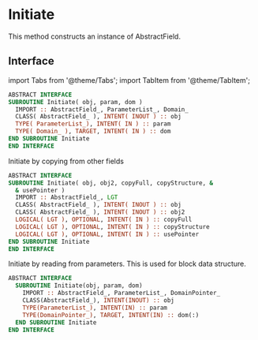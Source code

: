 # Initiate

This method constructs an instance of AbstractField.

## Interface

import Tabs from '@theme/Tabs';
import TabItem from '@theme/TabItem';

<Tabs>

<TabItem value="1" label="Interface 1" default>

```fortran
ABSTRACT INTERFACE
SUBROUTINE Initiate( obj, param, dom )
  IMPORT :: AbstractField_, ParameterList_, Domain_
  CLASS( AbstractField_ ), INTENT( INOUT ) :: obj
  TYPE( ParameterList_), INTENT( IN ) :: param
  TYPE( Domain_ ), TARGET, INTENT( IN ) :: dom
END SUBROUTINE Initiate
END INTERFACE
```

</TabItem>

<TabItem value="2" label="Interface 2">

Initiate by copying from other fields

```fortran
ABSTRACT INTERFACE
SUBROUTINE Initiate( obj, obj2, copyFull, copyStructure, &
  & usePointer )
  IMPORT :: AbstractField_, LGT
  CLASS( AbstractField_ ), INTENT( INOUT ) :: obj
  CLASS( AbstractField_ ), INTENT( INOUT ) :: obj2
  LOGICAL( LGT ), OPTIONAL, INTENT( IN ) :: copyFull
  LOGICAL( LGT ), OPTIONAL, INTENT( IN ) :: copyStructure
  LOGICAL( LGT ), OPTIONAL, INTENT( IN ) :: usePointer
END SUBROUTINE Initiate
END INTERFACE
```

</TabItem>

<TabItem value="3" label="Interface 3">

Initiate by reading from parameters. This is used for block data structure.

```fortran
ABSTRACT INTERFACE
  SUBROUTINE Initiate(obj, param, dom)
    IMPORT :: AbstractField_, ParameterList_, DomainPointer_
    CLASS(AbstractField_), INTENT(INOUT) :: obj
    TYPE(ParameterList_), INTENT(IN) :: param
    TYPE(DomainPointer_), TARGET, INTENT(IN) :: dom(:)
  END SUBROUTINE Initiate
END INTERFACE
```

</TabItem>

</Tabs>
